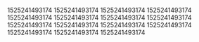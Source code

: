 1525241493174
1525241493174
1525241493174
1525241493174
1525241493174
1525241493174
1525241493174
1525241493174
1525241493174
1525241493174
1525241493174
1525241493174
1525241493174
1525241493174
1525241493174